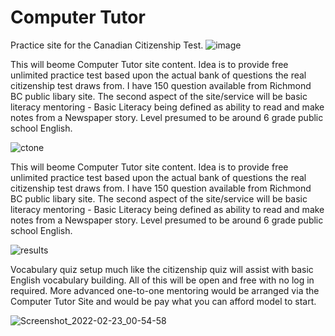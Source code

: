 # Computer Tutor


Practice site for the Canadian Citizenship Test. 
![image](https://user-images.githubusercontent.com/33843929/156239162-68e6a120-eb25-445b-8ae3-2b4a34db3557.png)


This will beome Computer Tutor site content. Idea is to provide free unlimited practice test based upon the actual bank of questions the real citizenship test draws from. I have 150 question available from Richmond BC public libary site. The second aspect of the site/service will be basic literacy mentoring - Basic Literacy being defined as ability to read and make notes from a Newspaper story. Level presumed to be around 6 grade public school English.

![ctone](https://user-images.githubusercontent.com/33843929/155831005-23931904-59e7-4aaa-bffa-9212b2cff71c.png)

This will beome Computer Tutor site content.  Idea is to provide free unlimited practice test based upon the actual bank of questions the real citizenship test draws from.  I have 150 question available from Richmond BC public libary site. The second aspect of the site/service will be basic literacy mentoring - Basic Literacy being defined as ability to read and make notes from a Newspaper story.  Level presumed to be around 6 grade public school English. 

![results](https://user-images.githubusercontent.com/33843929/154970075-b0f9493a-1e62-40bc-8721-cef4f24b2bd9.png)

Vocabulary quiz setup much like the citizenship quiz will assist with basic English vocabulary building.  All of this will be open and free with no log in required.  More advanced one-to-one mentoring would be arranged via the Computer Tutor Site and would be pay what you can afford model to start.


![Screenshot_2022-02-23_00-54-58](https://user-images.githubusercontent.com/33843929/155268370-508a1a24-f9b2-477d-a12c-c7ac8bbfb850.png)
